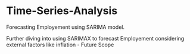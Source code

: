 # Time-Series-Analysis
Forecasting Employement using SARIMA model.

Further diving into using SARIMAX to forecast Employement considering external factors like inflation - Future Scope

